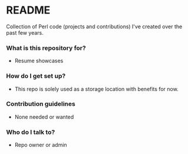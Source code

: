 # README #

Collection of Perl code (projects and contributions) I've created over the past few years.

### What is this repository for? ###

* Resume showcases

### How do I get set up? ###

* This repo is solely used as a storage location with benefits for now.

### Contribution guidelines ###

* None needed or wanted

### Who do I talk to? ###

* Repo owner or admin